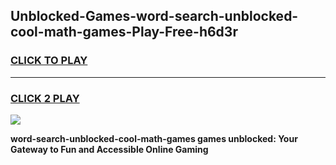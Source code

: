 
## Unblocked-Games-word-search-unblocked-cool-math-games-Play-Free-h6d3r
<h3>
<a href="https://premium76.site?title=word-search-unblocked-cool-math-games&ref=09A">CLICK TO PLAY</a></h3>
<hr>

<h3>
<a href="https://premium76.site?title=word-search-unblocked-cool-math-games&ref=09A">CLICK 2 PLAY</a>
  
</h3>

<a href="https://premium76.site?title=word-search-unblocked-cool-math-games&ref=09A"><img src="https://clearcache.store/games.png"></a>


**word-search-unblocked-cool-math-games games unblocked: Your Gateway to Fun and Accessible Online Gaming**
